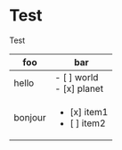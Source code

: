 # Test

Test

| foo   | bar                          |
|-------|------------------------------|
| hello | - [ ] world<br/>- [x] planet |
|bonjour| <ul><li>[x] item1</li><li>[ ] item2</li></ul>|

